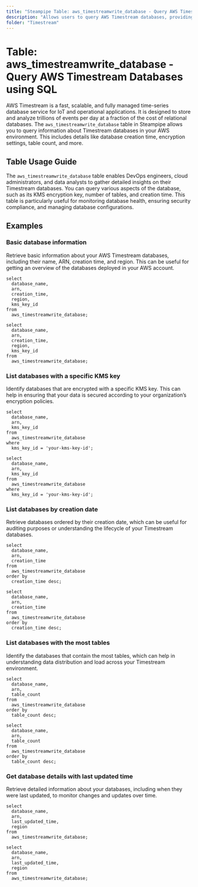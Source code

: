 ```yaml
---
title: "Steampipe Table: aws_timestreamwrite_database - Query AWS Timestream Databases using SQL"
description: "Allows users to query AWS Timestream databases, providing detailed information on database configurations, statuses, and associated tables."
folder: "Timestream"
---
```


# Table: aws_timestreamwrite_database - Query AWS Timestream Databases using SQL

AWS Timestream is a fast, scalable, and fully managed time-series database service for IoT and operational applications. It is designed to store and analyze trillions of events per day at a fraction of the cost of relational databases. The `aws_timestreamwrite_database` table in Steampipe allows you to query information about Timestream databases in your AWS environment. This includes details like database creation time, encryption settings, table count, and more.

## Table Usage Guide

The `aws_timestreamwrite_database` table enables DevOps engineers, cloud administrators, and data analysts to gather detailed insights on their Timestream databases. You can query various aspects of the database, such as its KMS encryption key, number of tables, and creation time. This table is particularly useful for monitoring database health, ensuring security compliance, and managing database configurations.

## Examples

### Basic database information
Retrieve basic information about your AWS Timestream databases, including their name, ARN, creation time, and region. This can be useful for getting an overview of the databases deployed in your AWS account.

```sql+postgres
select
  database_name,
  arn,
  creation_time,
  region,
  kms_key_id
from
  aws_timestreamwrite_database;
```

```sql+sqlite
select
  database_name,
  arn,
  creation_time,
  region,
  kms_key_id
from
  aws_timestreamwrite_database;
```

### List databases with a specific KMS key
Identify databases that are encrypted with a specific KMS key. This can help in ensuring that your data is secured according to your organization’s encryption policies.

```sql+postgres
select
  database_name,
  arn,
  kms_key_id
from
  aws_timestreamwrite_database
where
  kms_key_id = 'your-kms-key-id';
```

```sql+sqlite
select
  database_name,
  arn,
  kms_key_id
from
  aws_timestreamwrite_database
where
  kms_key_id = 'your-kms-key-id';
```

### List databases by creation date
Retrieve databases ordered by their creation date, which can be useful for auditing purposes or understanding the lifecycle of your Timestream databases.

```sql+postgres
select
  database_name,
  arn,
  creation_time
from
  aws_timestreamwrite_database
order by
  creation_time desc;
```

```sql+sqlite
select
  database_name,
  arn,
  creation_time
from
  aws_timestreamwrite_database
order by
  creation_time desc;
```

### List databases with the most tables
Identify the databases that contain the most tables, which can help in understanding data distribution and load across your Timestream environment.

```sql+postgres
select
  database_name,
  arn,
  table_count
from
  aws_timestreamwrite_database
order by
  table_count desc;
```

```sql+sqlite
select
  database_name,
  arn,
  table_count
from
  aws_timestreamwrite_database
order by
  table_count desc;
```

### Get database details with last updated time
Retrieve detailed information about your databases, including when they were last updated, to monitor changes and updates over time.

```sql+postgres
select
  database_name,
  arn,
  last_updated_time,
  region
from
  aws_timestreamwrite_database;
```

```sql+sqlite
select
  database_name,
  arn,
  last_updated_time,
  region
from
  aws_timestreamwrite_database;
```
